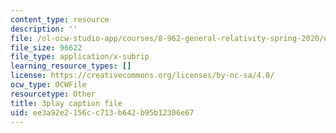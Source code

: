 ```yaml
---
content_type: resource
description: ''
file: /ol-ocw-studio-app/courses/8-962-general-relativity-spring-2020/ee3a92e2156cc713b642b95b12306e67_OOmZkNa72t4.srt
file_size: 96622
file_type: application/x-subrip
learning_resource_types: []
license: https://creativecommons.org/licenses/by-nc-sa/4.0/
ocw_type: OCWFile
resourcetype: Other
title: 3play caption file
uid: ee3a92e2-156c-c713-b642-b95b12306e67
---
```


